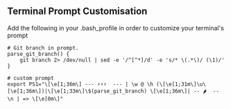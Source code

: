 ## Terminal Prompt Customisation


Add the following  in your .bash_profile in order to customize your terminal's prompt

    # Git branch in prompt.
    parse_git_branch() {
        git branch 2> /dev/null | sed -e '/^[^*]/d' -e 's/* \(.*\)/ (\1)/'
    }

    # custom prompt
    export PS1="\[\e[1;36m\] --- ⚡️⚡️⚡️  --- | \w @ \h (\[\e[1;31m\]\u\[\e[1;36m\])|\[\e[1;33m\]\$(parse_git_branch) \[\e[1;36m\]| -- 🌶  -- \n | => \[\e[0m\]"

